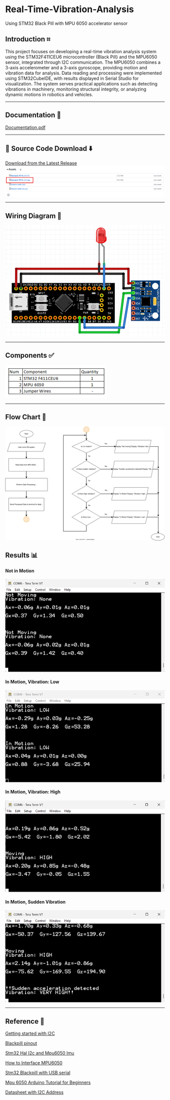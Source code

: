 # Real-Time-Vibration-Analysis
Using STM32 Black Pill with MPU 6050 accelerator sensor

## Introduction ⌗
This project focuses on developing a real-time vibration analysis system using the STM32F411CEU6 microcontroller (Black Pill) and the MPU6050 sensor, integrated through I2C communication. The MPU6050 combines a 3-axis accelerometer and a 3-axis gyroscope, providing motion and vibration data for analysis. Data reading and processing were implemented using STM32CubeIDE, with results displayed in Serial Studio for visualization. The system serves practical applications such as detecting vibrations in machinery, monitoring structural integrity, or analyzing dynamic motions in robotics and vehicles.

---
## Documentation 📕
[Documentation.pdf](https://github.com/bropenguin847/Real-Time-Vibration-Analysis/blob/c50ab8061a654b9d546cf485ab14957f5d6b52c3/Documentation.pdf)

---
## 💾 Source Code Download ⬇️
[Download from the Latest Release](https://github.com/bropenguin847/Real-Time-Vibration-Analysis/releases/tag/v1.1)
<kbd>
<img src="images\downloadsource.png" alt="DownLoad Source">
</kbd>

---
## Wiring Diagram 🔧
<kbd>
<img src="images\Wiring Diagram.png" alt="Wiring Diagram">
</kbd>

---
## Components ✅
<kbd>
<img src="images\BOM.png" alt="BOM">
</kbd>

---
## Flow Chart 🔀
<kbd>
<img src="images\FlowChart.svg" alt="FlowChart">
</kbd>

## Results 📊
#### Not in Motion
<kbd>
<img src="images\result_not_moving.png" alt="result_not_moving">
</kbd>

#### In Motion, Vibration: Low
<kbd>
<img src="images\result_in_motion_low.png" alt="result_in_motion_low">
</kbd>

#### In Motion, Vibration: High
<kbd>
<img src="images\result_in_motion_high.png" alt="result_in_motion_high">
</kbd>

#### In Motion, Sudden Vibration
<kbd>
<img src="images\result_sudden_acceleration.png" alt="result_sudden_acceleration">
</kbd>

---
## Reference 📑

[Getting started with I2C](https://wiki.st.com/stm32mcu/wiki/Getting_started_with_I2C)

[Blackpill pinout](https://stm32world.com/wiki/Black_Pill#Pinout)

[Stm32 Hal I2c and Mpu6050 Imu](https://www.youtube.com/watch?v=P7a6qxacnO4)

[How to Interface MPU6050](https://controllerstech.com/how-to-interface-mpu6050-gy-521-with-stm32/)

[Stm32 Blackpill with USB serial](https://www.bennettnotes.com/notes/stm32-blackpill-with-stmcubeide-usb-serial/)

[Mpu 6050 Arduino Tutorial for Beginners](https://www.youtube.com/watch?v=SVI_NldMjlE)

[Datasheet with I2C Address](https://download.mikroe.com/documents/datasheets/MPU-6000_datasheet.pdf)
